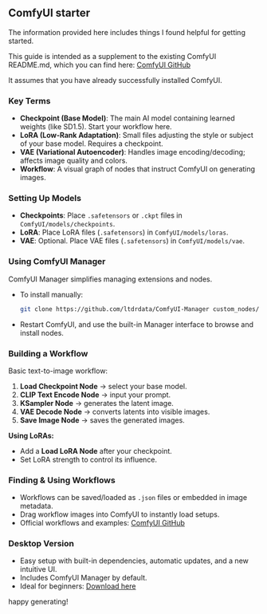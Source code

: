 ## ComfyUI starter  

The information provided here includes things I found helpful for getting started.  

This guide is intended as a supplement to the existing ComfyUI README.md, which you can find here: [ComfyUI GitHub](https://github.com/comfyanonymous/ComfyUI)   

It assumes that you have already successfully installed ComfyUI. 

### Key Terms

- **Checkpoint (Base Model)**: The main AI model containing learned weights (like SD1.5). Start your workflow here.
- **LoRA (Low-Rank Adaptation)**: Small files adjusting the style or subject of your base model. Requires a checkpoint.
- **VAE (Variational Autoencoder)**: Handles image encoding/decoding; affects image quality and colors.
- **Workflow**: A visual graph of nodes that instruct ComfyUI on generating images.

### Setting Up Models

- **Checkpoints**: Place `.safetensors` or `.ckpt` files in `ComfyUI/models/checkpoints`.
- **LoRA**: Place LoRA files (`.safetensors`) in `ComfyUI/models/loras`.
- **VAE**: Optional. Place VAE files (`.safetensors`) in `ComfyUI/models/vae`.

### Using ComfyUI Manager

ComfyUI Manager simplifies managing extensions and nodes.
- To install manually:
  ```bash
  git clone https://github.com/ltdrdata/ComfyUI-Manager custom_nodes/comfyui-manager
  ```
- Restart ComfyUI, and use the built-in Manager interface to browse and install nodes.

### Building a Workflow

Basic text-to-image workflow:
1. **Load Checkpoint Node** → select your base model.
2. **CLIP Text Encode Node** → input your prompt.
3. **KSampler Node** → generates the latent image.
4. **VAE Decode Node** → converts latents into visible images.
5. **Save Image Node** → saves the generated images.

**Using LoRAs:**
- Add a **Load LoRA Node** after your checkpoint.
- Set LoRA strength to control its influence.

### Finding & Using Workflows

- Workflows can be saved/loaded as `.json` files or embedded in image metadata.
- Drag workflow images into ComfyUI to instantly load setups.
- Official workflows and examples: [ComfyUI GitHub](https://github.com/comfyanonymous/ComfyUI)

### Desktop Version

- Easy setup with built-in dependencies, automatic updates, and a new intuitive UI.
- Includes ComfyUI Manager by default.
- Ideal for beginners: [Download here](https://www.comfy.org/download)

happy generating!

